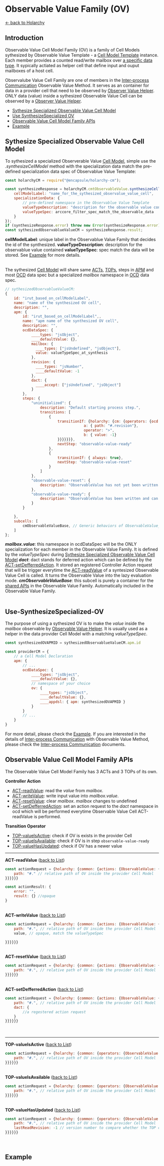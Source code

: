 # Observable Value Family (OV)
[<- back to Holarchy](../README.md)

<!-- reference -->
<!-- external references -->
[arccore filter]: https://encapsule.io/docs/ARCcore/filter
[arccore identifier]: https://encapsule.io/docs/ARCcore/identifier
<!-- core references -->
[ocd]: ../core/observable-controller-data.md
[opc]: ../core/observable-process-controller.md
[apm]: ../core/abstract-process-model.md
[top]: ../core/transition-operator.md
[act]: ../core/controller-action.md
[cp]: ../core/cell-procssor.md
[cm]: ../core/cell-model.md
[cmas]: ../core/cell-model-artifact-space.md
[cmt]: ../core/cell-model-template.md
<!-- holarchy cm: build-in-cell-model reference -->
[ovh]: ../build-in-cell-model/observable-value-helper
[ov]: ../build-in-cell-model/observable-value-family.md
<!-- root reference -->
[top list]: ../transition-operator-apis.md
[act list]: ../controller-action-apis.md
[ipc]: ../inter-process-communication.md

## Introduction
Observable Value Cell Model Family (OV) is a family of Cell Models sythesized by Observable Value Template - a [Cell Model Template][cmt] instance. Each member provides a counted read/write mailbox over [a specific data type](#artifacts-specialization). It sypically actiated as helper cell that define input and ouput mailboxes of a host cell.

Observalube Value Cell Family are one of members in the [Inter-process Communication][ipc] Observable Value Method. It serves as an container for data in a provider cell that need to be observed by [Observer Value Helper][ovh]. ONLY data (value) inside a sythesized Observable Value Cell can be observed by a [Observer Value Helper][ovh].

* [Sythesize Specialized Observable Value Cell Model](#Sythesize-Specialized-Observable-Value-Cell-Model)
* [Use SynthesizeSpecialized OV](#use-synthesized-ov)
* [Observable Value Cell Model Family APIs](#Observable-Value-Cell-Model-Family-APIs)
* [Example](#example)

## Sythesize Specialized Observable Value Cell Model
To sythesized a specialized Observerable Value [Cell Model][cm], simple use the *.synthesizeCellModel* method with the specialization data match the pre-defined specialization data spec of Observablue Value Template:
```javascript
const holarchyCM = require("@encapsule/holarchy-cm");

const synthesizeResponse = holarchyCM.cmtObservableValue.synthesizeCellModel({
    cellModelLabel: "name_for_the_sythesized_observalue_value_cell",
    specializationData: {
        // pre-defined namespace in the Observablue Value Template
        valueTypeDescription: "description for the observable value contained",
        valueTypeSpec: arccore_filter_spec_match_the_observable_data
    }
});
if (synthesizeResponse.error) throw new Error(synthesizeResponse.error);
const sythesizedObservablueValueCM = synthesizeResponse.result;
```
**cellModelLabel**: unique label in the Observablue Value Family that decides the id of the synthesized.
**valueTypeDescription**: description for the observablue value contained
**valueTypeSpec**: spec match the data will be stored. See [Example](#example) for more details.
<br><br>

The sythesized [Cell Model][cm] will share same [ACTs][act], [TOPs][top], steps in [APM][apm] and most [OCD][ocd] data spec but a specialized *mailbox* namespace in [OCD][ocd] data spec.
```javascript
// sythesizedObservablueValueCM:
{
    id: "irut_based_on_cellModelLabel",
    name: "name of the synthesized OV cell",
    description: "",
    apm: {
        id: "irut_based_on_cellModelLabel",,
        name: "apm name of the synthesized OV cell",
        description: "",
        ocdDataSpec: {
            ____types: "jsObject",
            ____defaultValue: {},
            mailbox: {
              ____types: ["jsUndefined", "jsObject"],
              value: valueTypeSpec_at_synthesis
            },
            revision: {
              ____types: "jsNumber",
              ____defaultValue: -1
            },
            dact: {
              ____accept: ["jsUndefined", "jsObject"]
            }
        },
        steps: {
            "uninitialized": {
                description: "Default starting process step.",
                transitions: [
                    {
                        transitionIf: {holarchy: {cm: {operators: {ocd: {compare: {values: {
                                    a: { path: "#.revision"},
                                    operator: ">",
                                    b: { value: -1}
                        }}}}}}},
                        nextStep: "observable-value-ready"
                    }, 
                    {
                        transitionIf: { always: true},
                        nextStep: "observable-value-reset"
                    }
                ]
            },
            "observable-value-reset": {
                description: "ObservableValue has not yet been written and is in reset process step."
            },
            "observable-value-ready": {
                description: "ObservableValue has been written and can be read and/or observed for subsequent update(s) by a value producing cell process."
            }
        }

    },
    subcells: [ 
        cmObservableValueBase, // Generic behaviors of ObservableValue_T, container for APIs
    ]
};
```
***mailbox.value***: this namespace in ocdDataSpec will be the ONLY specialization for each member in the Observable Value Family. It is defined by the *valueTypeSpec* during [Sythesize Specialized Observable Value Cell Model](#Sythesize-Specialized-Observable-Value-Cell-Model)
***dact***: dact stands for deferred action which can be defined by the [ACT-setDefferredAction](#set-defferred-action). It stored an registered Controller Action request that will be trigger everytime the [ACT-readValue](#read-value) of a syntesized Observable Value Cell is called. It turns the Observable Value into the lazy evaluation mode. 
***cmObservableValueBase***: this subcell is purely a container for the [shared APIs](#Observable-Value-Cell-Model-Family-APIs) in the Observable Value Family. Automatically included in the Observable Value Family.
<br><br>

## Use-SynthesizeSpecialized-OV
The purpose of using a sythesized OV is to make the *value* inside the *mailbox* observable by [Observable Value Helper][ovh]. It is usually used as a helper in the data provider Cell Model with a matching *valueTypeSpec*.
```javascript
const synthesizedOVAPMID = sythesizedObservablueValueCM.apm.id

const providerCM = {
    // a Cell Model Declaration
    apm: {
        // ...
        ocdDataSpec: {
            ____types: "jsObject",
            ____defaultValue: {},
            // namespace of your choice
            ov: {
                ____types: "jsObject",
                ____defaultValue: {},
                ____appdsl: { apm: synthesizedOVAPMID }
            }
        }
        // ...
    }
}
```
For more detail, please check the [Example](#example). If you are interested in the details of [Inter-process Communication][ipc] with Observable Value Method, please check the [Inter-process Communication][ipc] documents.


## Observable Value Cell Model Family APIs
The Observable Value Cell Model Family has 3 ACTs and 3 TOPs of its own.

**Controller Action**
* [ACT-readValue](#read-value): read the *value* from *mailbox*.
* [ACT-writeValue](#write-value): write input value into *mailbox.value*.
* [ACT-resetValue](#reset-value): clear *mailbox*. *mailbox* changes to undefined
* [ACT-setDefferredAction](#set-defferred-action): set an action request to the *dact* namespace in ocd which will be performed everytime Observable Value Cell ACT-readValue is performed.

**Transition Operator**
* [TOP-valueIsActive](#value-is-active): check if OV is exists in the provider Cell
* [TOP-valueIsAvailable](#value-is-available): check if OV is in step `observable-value-ready`
* [TOP-valueHasUpdated](#value-has-updated): check if OV has a newer value 

<hr>
<div id="read-value">
    <strong>ACT-readValue</strong>
    (<a href="#Observable-Value-Cell-Model-Family-APIs">back to List</a>)
</div>

```javascript
const actionRequest = {holarchy: {common: {actions: {ObservableValue: {readValue: {
    path: "#." // relative path of OV inside the provider Cell Model
}}}}}}

const actionResult: {
    error: "",
    result: {} //opaque
}
```
<br>

<div id="write-value">
    <strong>ACT-writeValue</strong>
    (<a href="#Observable-Value-Cell-Model-Family-APIs">back to List</a>)
</div>

```javascript
const actionRequest = {holarchy: {common: {actions: {ObservableValue: {writeValue: {
    path: "#.", // relative path of OV inside the provider Cell Model
    value, // opaque, match the valueTypeSpec

}}}}}}
```
<br>

<div id="rest-value">
    <strong>ACT-resetValue</strong>
    (<a href="#Observable-Value-Cell-Model-Family-APIs">back to List</a>)
</div>

```javascript
const actionRequest = {holarchy: {common: {actions: {ObservableValue: {resetValue: {
    path: "#.", // relative path of OV inside the provider Cell Model
}}}}}}
```
<br>

<div id="set-defferred-action">
    <strong>ACT-setDefferredAction</strong>
    (<a href="#Observable-Value-Cell-Model-Family-APIs">back to List</a>)
</div>

```javascript
const actionRequest = {holarchy: {common: {actions: {ObservableValue: {setDefferredAction: {
    path: "#.", // relative path of OV inside the provider Cell Model
    dact: {
        //a regestered action request 
    }
}}}}}}
```
<br>
<hr>


<div id="value-is-active">
    <strong>TOP-valueIsActive</strong>
    (<a href="#Observable-Value-Cell-Model-Family-APIs">back to List</a>)
</div>

```javascript
const actionRequest = {holarchy: {common: {operators: {ObservableValue: {valueIsActive: {
    path: "#.", // relative path of OV inside the provider Cell Model
}}}}}}
```
<br>

<div id="value-is-available">
    <strong>TOP-valueIsAvailable</strong>
    (<a href="#Observable-Value-Cell-Model-Family-APIs">back to List</a>)
</div>

```javascript
const actionRequest = {holarchy: {common: {operators: {ObservableValue: {valueIsAvailable: {
    path: "#.", // relative path of OV inside the provider Cell Model
}}}}}}
```
<br>

<div id="value-has-updated">
    <strong>TOP-valueHasUpdated</strong>
    (<a href="#Observable-Value-Cell-Model-Family-APIs">back to List</a>)
</div>

```javascript
const actionRequest = {holarchy: {common: {operators: {ObservableValue: {valueHasUpdated: {
    path: "#.", // relative path of OV inside the provider Cell Model
    lastReadRevision: -1 // version number to compare whether the TOP caller has a different version from the ov at path
}}}}}}
```
<br>

## Example